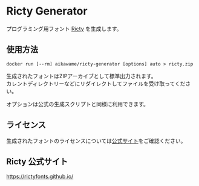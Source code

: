 # Ricty Generator

プログラミング用フォント [Ricty](https://rictyfonts.github.io/) を生成します。

## 使用方法

```
docker run [--rm] aikawame/ricty-generator [options] auto > ricty.zip
```

生成されたフォントはZIPアーカイブとして標準出力されます。  
カレントディレクトリーなどにリダイレクトしてファイルを受け取ってください。

オプションは公式の生成スクリプトと同様に利用できます。

## ライセンス

生成されたフォントのライセンスについては[公式サイト](https://rictyfonts.github.io/)をご確認ください。

## Ricty 公式サイト

https://rictyfonts.github.io/
